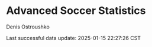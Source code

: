 # Advanced Soccer Statistics
Denis Ostroushko

<!-- gfm -->

Last successful data update: 2025-01-15 22:27:26 CST
